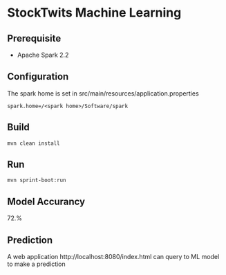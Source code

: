 # StockTwits Machine Learning

## Prerequisite
- Apache Spark 2.2

## Configuration
The spark home is set in src/main/resources/application.properties
```
spark.home=/<spark home>/Software/spark
```

## Build
```
mvn clean install
```

## Run
```
mvn sprint-boot:run
```

## Model Accurancy
72.%

## Prediction
A web application http://localhost:8080/index.html can query to ML model to make a prediction
